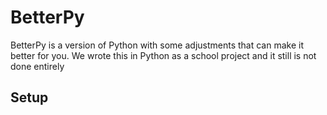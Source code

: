 # BetterPy
BetterPy is a version of Python with some adjustments that can make it better for you. We wrote this in Python as a school project and it still is not done entirely

## Setup

